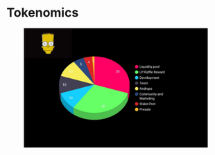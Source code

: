 # Tokenomics

<figure><img src=".gitbook/assets/photo1699557142.jpeg" alt=""><figcaption></figcaption></figure>
